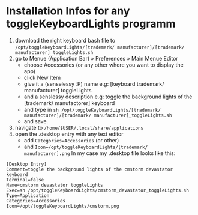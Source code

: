 # Installation Infos for any toggleKeyboardLights programm
1. download the right keyboard bash file to `/opt/toggleKeyboardLights/[trademark/ manufacturer]/[trademark/ manufacturer]_toggleLights.sh`
2. go to Menue (Application Bar) » Preferences » Main Menue Editor
   -  choose Accessories (or any other where you want to display the app)
   - click New Item
   - give it a (senselessy :P) name e.g: \[keyboard trademark\/ manufacturer\] toggleLights
   - and a senslessy description e.g: toggle the background lights of the \[trademark\/ manufactorer\] keyboard
   - and type in `sh /opt/toggleKeyboardLights/[trademark/ manufacturer]/[trademark/ manufacturer]_toggleLights.sh`
   - and save.
3. navigate to `/home/$USER/.local/share/applications`
4. open the .desktop entry with any text editor
   - add `Categories=Accessories` (or other)
   - and `Icon=/opt/toggleKeyboardLights/[trademark/ manufacturer].png`
In my case my .desktop file looks like this:
```desktop
[Desktop Entry]
Comment=toggle the background lights of the cmstorm devastator keyboard
Terminal=false
Name=cmstorm devastator toggleLights
Exec=sh /opt/toggleKeyboardLights/cmstorm_devastator_toggleLights.sh
Type=Application
Categories=Accessories
Icon=/opt/toggleKeyboardLights/cmstorm.png
```
